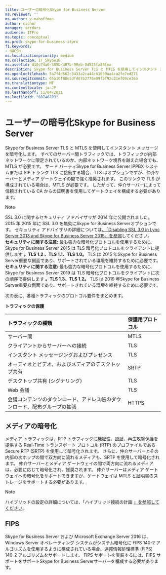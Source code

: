 ```yaml
---
title: ユーザーの暗号化Skype for Business Server
ms.reviewer: ''
ms.author: v-mahoffman
author: cichur
manager: serdars
audience: ITPro
ms.topic: conceptual
ms.prod: skype-for-business-itpro
f1.keywords:
- NOCSH
ms.localizationpriority: medium
ms.collection: IT_Skype16
ms.assetid: d18c74a6-385b-407b-98eb-0d525fa38fea
description: Skype for Business Server TLS と MTLS を使用してインスタント メッセージを暗号化します。 すべてのサーバー間トラフィックでは、トラフィックが内部ネットワークに限定されているのか、内部ネットワーク境界を越えた場合でも、MTLS が必要です。 サードパーティの IPPBX Skype for Business Server SIP トランク TLS に接続する場合はオプションですが、仲介サーバーとメディア ゲートウェイの間で強く推奨されます。 このリンクで TLS が構成されている場合は、MTLS が必要です。 したがって、仲介サーバーによって信頼されている CA からの証明書を使用してゲートウェイを構成する必要があります。
ms.openlocfilehash: 5a7f4d562c3433a2ca44c61659aa4ca2fe7ed271
ms.sourcegitcommit: 65a10f80e5dfd67b2778e09f5f92c21ef09ce36a
ms.translationtype: MT
ms.contentlocale: ja-JP
ms.lasthandoff: 11/04/2021
ms.locfileid: "60746703"
---
```

# <a name="encryption-for-skype-for-business-server"></a>ユーザーの暗号化Skype for Business Server
 
Skype for Business Server TLS と MTLS を使用してインスタント メッセージを暗号化します。 すべてのサーバー間トラフィックでは、トラフィックが内部ネットワークに限定されているのか、内部ネットワーク境界を越えた場合でも、MTLS が必要です。 サード パーティSkype for Business Server IPPBX システムまたは SIP トランク TLS に接続する場合、TLS はオプションですが、仲介サーバーとメディア ゲートウェイの間で強く推奨されます。 このリンクで TLS が構成されている場合は、MTLS が必要です。 したがって、仲介サーバーによって信頼されている CA からの証明書を使用してゲートウェイを構成する必要があります。
  
> [!NOTE]
> SSL 3.0 に関するセキュリティ アドバイザリが 2014 年に公開されました。 2015 年 2015 年に SSL 3.0 を無効にSkype for Business Serverオプションです。 セキュリティ アドバイザリの詳細については[、「Disabling SSL 3.0 in Lync Server 2013 and Skype for Business Server 2015」を参照](/archive/blogs/uclobby/disabling-ssl-3-0-in-lync-server-2013)してください。<br/>
**セキュリティに関する注意:** 最も強力な暗号化プロトコルを使用するために、Skype for Business Server 2015 は TLS 暗号化プロトコルをクライアントに提供します **。TLS 1.2 、TLS 1.1、TLS 1.0。** TLS は 2015 年Skype for Business Server重要な側面であり、サポートされている環境を維持するために必要です。<br/>
**セキュリティに関する注意:** 最も強力な暗号化プロトコルを使用するために、Skype for Business Server 2019 は TLS 暗号化プロトコルをクライアントに次の順序で提供します **。TLS 1.3、TLS 1.2。** TLS は 2019 年Skype for Business Server重要な側面であり、サポートされている環境を維持するために必要です。 
  
次の表に、各種トラフィックのプロトコル要件をまとめます。 
  
**トラフィックの保護**

|**トラフィックの種類**|**保護用プロトコル**|
|:-----|:-----|
|サーバー間  <br/> |MTLS  <br/> |
|クライアントからサーバーへの接続  <br/> |TLS  <br/> |
|インスタント メッセージングおよびプレゼンス  <br/> |TLS  <br/> |
|オーディオとビデオ、およびメディアのデスクトップ共有  <br/> |SRTP  <br/> |
|デスクトップ共有 (シグナリング)  <br/> |TLS  <br/> |
|Web 会議  <br/> |TLS  <br/> |
|会議コンテンツのダウンロード、アドレス帳のダウンロード、配布グループの拡張  <br/> |HTTPS  <br/> |
   
## <a name="media-encryption"></a>メディアの暗号化

メディア トラフィックは、RTP トラフィックに機密性、認証、再生攻撃保護を提供する Real-Time トランスポート プロトコル (RTP) のプロファイルである Secure RTP (SRTP) を使用して暗号化されます。 さらに、仲介サーバーとその内部の次ホップの間で双方向に流れるメディアも、SRTP を使用して暗号化されます。 仲介サーバーとメディア ゲートウェイの間で両方向に流れるメディアは、必要に応じて暗号化され、推奨されます。 仲介サーバーはメディア ゲートウェイへの暗号化をサポートできますが、ゲートウェイは MTLS と証明書のストレージをサポートする必要があります。
  
> [!NOTE]
> ハイブリッドの設定の詳細については、「ハイブリッド接続の計画 [」を参照してください](../../../SfbHybrid/hybrid/plan-hybrid-connectivity.md?toc=/SkypeForBusiness/sfbhybridtoc/toc.json)。
  
## <a name="fips"></a>FIPS

Skype for Business Server および Microsoft Exchange Server 2016 は、Windows Server オペレーティング システムがシステム暗号化に FIPS 140-2 アルゴリズムを使用するように構成されている場合、連邦情報処理標準 (FIPS) 140-2 アルゴリズムをサポートします。 FIPS サポートを実装するには、FIPS サポートをサポートSkype for Business Serverサーバーを構成する必要があります。
